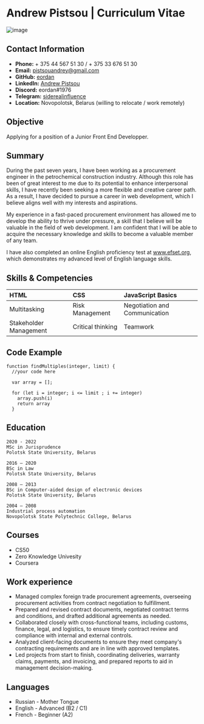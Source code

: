 # Andrew Pistsou | Curriculum Vitae

![image](https://user-images.githubusercontent.com/88047742/224093106-c1d36989-e436-4e67-88af-47f752c9f5f5.png)

## Contact Information

* **Phone:** + 375 44 567 51 30 / + 375 33 676 51 30
* **Email:** pistsouandrey@gmail.com
* **GitHub:** [eordan](https://github.com/eordan)
* **LinkedIn:** [Andrew Pistsou](https://linkedin.com/in/andrew-pistsou-270b34134)
* **Discord:** eordan#1976
* **Telegram:** [siderealinfluence](https://t.me/siderealinfluence)
* **Location:** Novopolotsk, Belarus (willing to relocate / work remotely)

## Objective  

Applying for a position of a Junior Front End Developper.

## Summary

During the past seven years, I have been working as a procurement engineer in the petrochemical construction industry. Although this role has been of great interest to me due to its potential to enhance interpersonal skills, I have recently been seeking a more flexible and creative career path. As a result, I have decided to pursue a career in web development, which I believe aligns well with my interests and aspirations.

My experience in a fast-paced procurement environment has allowed me to develop the ability to thrive under pressure, a skill that I believe will be valuable in the field of web development. I am confident that I will be able to acquire the necessary knowledge and skills to become a valuable member of any team.

I have also completed an online English proficiency test at www.efset.org, which demonstrates my advanced level of English language skills.

## Skills & Competencies

| HTML  | CSS | JavaScript Basics |
| :------------- | :------------- | :------------- |
| Multitasking | Risk Management  | Negotiation and Communication  |
| Stakeholder Management  | Critical thinking  | Teamwork  |

## Code Example

```
function findMultiples(integer, limit) {
  //your code here
  
  var array = [];
  
  for (let i = integer; i <= limit ; i += integer)
    array.push(i)
    return array
  }
```

## Education

```
2020 - 2022
MSc in Jurisprudence
Polotsk State University, Belarus
```

```
2016 – 2020
BSc in Law
Polotsk State University, Belarus
```

```
2008 – 2013
BSc in Computer-aided design of electronic devices
Polotsk State University, Belarus
```

```
2004 – 2008
Industrial process automation
Novopolotsk State Polytechnic College, Belarus
```

## Courses

* CS50
* Zero Knowledge Univesity
* Coursera

## Work experience

* Managed complex foreign trade procurement agreements, overseeing procurement activities from contract negotiation to fulfillment.
* Prepared and revised contract documents, negotiated contract terms and conditions, and drafted additional agreements as needed.
* Collaborated closely with cross-functional teams, including customs, finance, legal, and logistics, to ensure timely contract review and compliance with internal and external controls.
* Analyzed client-facing documents to ensure they meet company's contracting requirements and are in line with approved templates.
* Led projects from start to finish, coordinating deliveries, warranty claims, payments, and invoicing, and prepared reports to aid in management decision-making.

## Languages

* Russian - Mother Tongue
* English - Advanced (B2 / C1)
* French - Beginner (A2)
